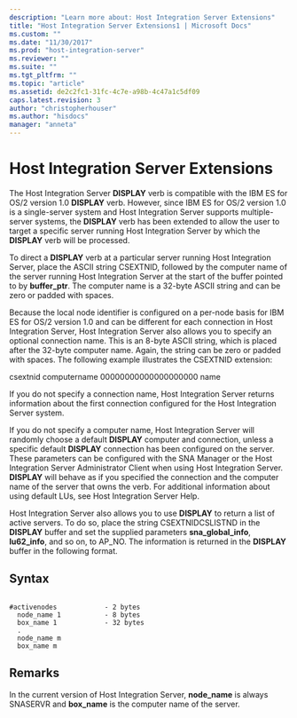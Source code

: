 ```yaml
---
description: "Learn more about: Host Integration Server Extensions"
title: "Host Integration Server Extensions1 | Microsoft Docs"
ms.custom: ""
ms.date: "11/30/2017"
ms.prod: "host-integration-server"
ms.reviewer: ""
ms.suite: ""
ms.tgt_pltfrm: ""
ms.topic: "article"
ms.assetid: de2c2fc1-31fc-4c7e-a98b-4c47a1c5df09
caps.latest.revision: 3
author: "christopherhouser"
ms.author: "hisdocs"
manager: "anneta"
---
```

# Host Integration Server Extensions
The Host Integration Server **DISPLAY** verb is compatible with the IBM ES for OS/2 version 1.0 **DISPLAY** verb. However, since IBM ES for OS/2 version 1.0 is a single-server system and Host Integration Server supports multiple-server systems, the **DISPLAY** verb has been extended to allow the user to target a specific server running Host Integration Server by which the **DISPLAY** verb will be processed.  
  
 To direct a **DISPLAY** verb at a particular server running Host Integration Server, place the ASCII string CSEXTNID, followed by the computer name of the server running Host Integration Server at the start of the buffer pointed to by **buffer_ptr**. The computer name is a 32-byte ASCII string and can be zero or padded with spaces.  
  
 Because the local node identifier is configured on a per-node basis for IBM ES for OS/2 version 1.0 and can be different for each connection in Host Integration Server, Host Integration Server also allows you to specify an optional connection name. This is an 8-byte ASCII string, which is placed after the 32-byte computer name. Again, the string can be zero or padded with spaces. The following example illustrates the CSEXTNID extension:  
  
 csextnid computername 00000000000000000000 name  
  
 If you do not specify a connection name, Host Integration Server returns information about the first connection configured for the Host Integration Server system.  
  
 If you do not specify a computer name, Host Integration Server will randomly choose a default **DISPLAY** computer and connection, unless a specific default **DISPLAY** connection has been configured on the server. These parameters can be configured with the SNA Manager or the Host Integration Server Administrator Client when using Host Integration Server. **DISPLAY** will behave as if you specified the connection and the computer name of the server that owns the verb. For additional information about using default LUs, see Host Integration Server Help.  
  
 Host Integration Server also allows you to use **DISPLAY** to return a list of active servers. To do so, place the string CSEXTNIDCSLISTND in the **DISPLAY** buffer and set the supplied parameters **sna_global_info**, **lu62_info**, and so on, to AP_NO. The information is returned in the **DISPLAY** buffer in the following format.  
  
## Syntax  
  
```  
  
#activenodes            - 2 bytes  
  node_name 1           - 8 bytes  
  box_name 1            - 32 bytes  
  .  
  node_name m  
  box_name m  
```  
  
## Remarks  
 In the current version of Host Integration Server, **node_name** is always SNASERVR and **box_name** is the computer name of the server.
